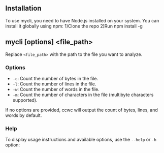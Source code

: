 ## Installation
To use mycli, you need to have Node.js installed on your system. You can install it globally using npm:
1)Clone the repo
2)Run npm install -g

## mycli [options] <file_path>
Replace `<file_path>` with the path to the file you want to analyze.

### Options

- `-c`: Count the number of bytes in the file.
- `-l`: Count the number of lines in the file.
- `-w`: Count the number of words in the file.
- `-m`: Count the number of characters in the file (multibyte characters supported).

If no options are provided, ccwc will output the count of bytes, lines, and words by default.

### Help

To display usage instructions and available options, use the `--help` or `-h` option:

